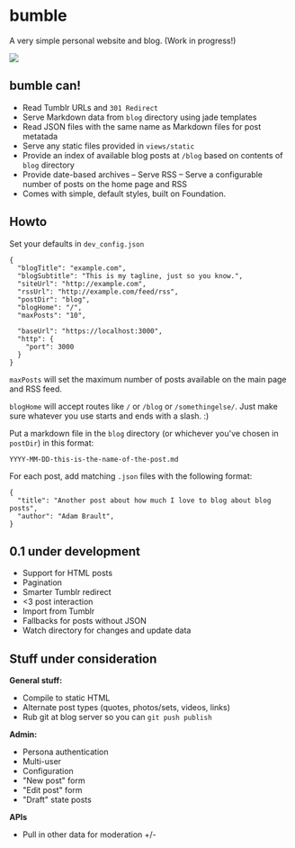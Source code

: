 bumble
======
A very simple personal website and blog. (Work in progress!)

![](http://f.cl.ly/items/2P210d0M2B0v3Z3q1R03/bumble.jpg)

## bumble can!

- Read Tumblr URLs and ``301 Redirect``
- Serve Markdown data from ``blog`` directory using jade templates
- Read JSON files with the same name as Markdown files for post metatada
- Serve any static files provided in ``views/static``
- Provide an index of available blog posts at ``/blog`` based on contents of ``blog`` directory
- Provide date-based archives
– Serve RSS
– Serve a configurable number of posts on the home page and RSS
- Comes with simple, default styles, built on Foundation.

## Howto
Set your defaults in ``dev_config.json``

```
{
  "blogTitle": "example.com",
  "blogSubtitle": "This is my tagline, just so you know.",
  "siteUrl": "http://example.com",
  "rssUrl": "http://example.com/feed/rss",
  "postDir": "blog",
  "blogHome": "/",
  "maxPosts": "10",

  "baseUrl": "https://localhost:3000",
  "http": {
    "port": 3000
  }
}
```

``maxPosts`` will set the maximum number of posts available on the main page and RSS feed.

``blogHome`` will accept routes like ``/`` or ``/blog`` or ``/somethingelse/``. Just make sure whatever you use starts and ends with a slash. :)

Put a markdown file in the ``blog`` directory (or whichever you've chosen in ``postDir``) in this format:

```
YYYY-MM-DD-this-is-the-name-of-the-post.md
```

For each post, add matching ``.json`` files with the following format:
```
{
  "title": "Another post about how much I love to blog about blog posts",
  "author": "Adam Brault",
}
```

## 0.1 under development

- Support for HTML posts
- Pagination
- Smarter Tumblr redirect
- <3 post interaction
- Import from Tumblr
- Fallbacks for posts without JSON
- Watch directory for changes and update data

## Stuff under consideration

__General stuff:__
- Compile to static HTML
- Alternate post types (quotes, photos/sets, videos, links)
- Rub git at blog server so you can ``git push publish``

__Admin:__
- Persona authentication
- Multi-user
- Configuration
- "New post" form
- "Edit post" form
- "Draft" state posts

__APIs__
- Pull in other data for moderation +/-
